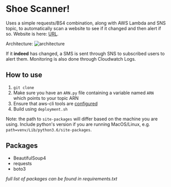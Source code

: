 # Shoe Scanner!

Uses a simple requests/BS4 combination, along with AWS Lambda and SNS topic, to automatically scan a website to see if it changed and then alert if so. Website is here: [URL](https://eflash-sg.doverstreetmarket.com/password).

Architecture:
![architecture](https://s3-ap-southeast-1.amazonaws.com/tobiasleong/lambda_architecture.PNG)

If it **indeed** has changed, a SMS is sent through SNS to subscribed users to alert them. Monitoring is also done through Cloudwatch Logs.

## How to use
1. `git clone` 
2. Make sure you have an `ARN.py` file containing a variable named `ARN` which points to your topic ARN
3. Ensure that aws-cli tools are [configured](https://docs.aws.amazon.com/cli/latest/userguide/cli-chap-getting-started.html)
4. Build using `deployment.sh`

Note: the path to `site-packages` will differ based on the machine you are using. Include python's version if you are running MacOS/Linux, e.g. `path=venv/Lib/python3.6/site-packages`.

## Packages
- BeautifulSoup4
- requests
- boto3

*full list of packages can be found in requirements.txt*
